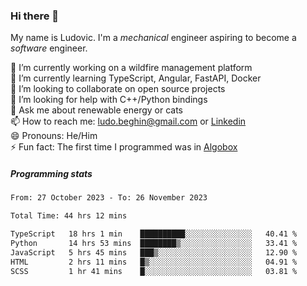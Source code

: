 ### Hi there 👋

My name is Ludovic. I'm a *mechanical* engineer aspiring to become a *software* engineer.

 🔭 I’m currently working on a wildfire management platform<br/>
 🌱 I’m currently learning TypeScript, Angular, FastAPI, Docker<br/>
 👯 I’m looking to collaborate on open source projects<br/>
 🤔 I’m looking for help with C++/Python bindings<br/>
 💬 Ask me about renewable energy or cats<br/>
 📫 How to reach me: ludo.beghin@gmail.com or [Linkedin](https://www.linkedin.com/in/ludovic-beghin/)<br/>
 😄 Pronouns: He/Him<br/>
 ⚡ Fun fact: The first time I programmed was in [Algobox](https://fr.wikipedia.org/wiki/Algobox)<br/>

##### Programming stats
<!--START_SECTION:waka-->

```txt
From: 27 October 2023 - To: 26 November 2023

Total Time: 44 hrs 12 mins

TypeScript   18 hrs 1 min    ██████████░░░░░░░░░░░░░░░   40.41 %
Python       14 hrs 53 mins  ████████▒░░░░░░░░░░░░░░░░   33.41 %
JavaScript   5 hrs 45 mins   ███▒░░░░░░░░░░░░░░░░░░░░░   12.90 %
HTML         2 hrs 11 mins   █▒░░░░░░░░░░░░░░░░░░░░░░░   04.91 %
SCSS         1 hr 41 mins    █░░░░░░░░░░░░░░░░░░░░░░░░   03.81 %
```

<!--END_SECTION:waka-->
